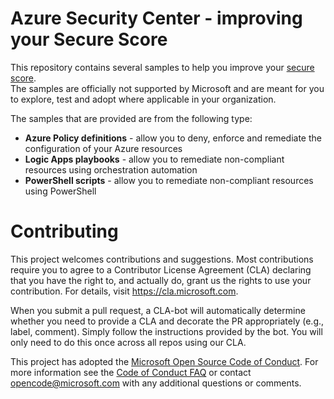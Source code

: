 # Azure Security Center - improving your Secure Score
This repository contains several samples to help you improve your <a href="https://docs.microsoft.com/en-us/azure/security-center/security-center-secure-score" target="_blank">secure score</a>.<br>
The samples are officially not supported by Microsoft and are meant for you to explore, test and adopt where applicable in your organization.<br>

The samples that are provided are from the following type:
* **Azure Policy definitions** - allow you to deny, enforce and remediate the configuration of your Azure resources
* **Logic Apps playbooks** - allow you to remediate non-compliant resources using orchestration automation
* **PowerShell scripts** - allow you to remediate non-compliant resources using PowerShell


# Contributing

This project welcomes contributions and suggestions.  Most contributions require you to agree to a
Contributor License Agreement (CLA) declaring that you have the right to, and actually do, grant us
the rights to use your contribution. For details, visit https://cla.microsoft.com.

When you submit a pull request, a CLA-bot will automatically determine whether you need to provide
a CLA and decorate the PR appropriately (e.g., label, comment). Simply follow the instructions
provided by the bot. You will only need to do this once across all repos using our CLA.

This project has adopted the [Microsoft Open Source Code of Conduct](https://opensource.microsoft.com/codeofconduct/).
For more information see the [Code of Conduct FAQ](https://opensource.microsoft.com/codeofconduct/faq/) or
contact [opencode@microsoft.com](mailto:opencode@microsoft.com) with any additional questions or comments.
